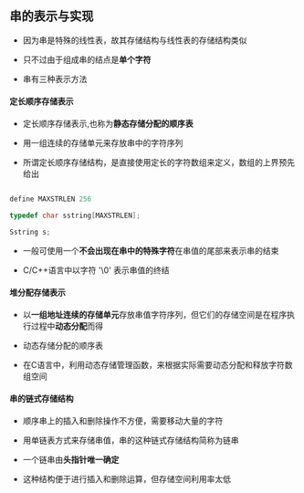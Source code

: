 ## 串的表示与实现

- 因为串是特殊的线性表，故其存储结构与线性表的存储结构类似

- 只不过由于组成串的结点是**单个字符**

- 串有三种表示方法

#### 定长顺序存储表示

- 定长顺序存储表示,也称为**静态存储分配的顺序表**

- 用一组连续的存储单元来存放串中的字符序列

- 所谓定长顺序存储结构，是直接使用定长的字符数组来定义，数组的上界预先给出

```cpp 

define MAXSTRLEN 256

typedef char sstring[MAXSTRLEN];

Sstring s;   

```

- 一般可使用一个**不会出现在串中的特殊字符**在串值的尾部来表示串的结束

- C/C++语言中以字符 '\0' 表示串值的终结

#### 堆分配存储表示

- 以**一组地址连续的存储单元**存放串值字符序列，但它们的存储空间是在程序执行过程中**动态分配**而得

- 动态存储分配的顺序表

- 在C语言中，利用动态存储管理函数，来根据实际需要动态分配和释放字符数组空间

#### 串的链式存储结构

- 顺序串上的插入和删除操作不方便，需要移动大量的字符

- 用单链表方式来存储串值，串的这种链式存储结构简称为链串

- 一个链串由**头指针唯一确定**

- 这种结构便于进行插入和删除运算，但存储空间利用率太低



